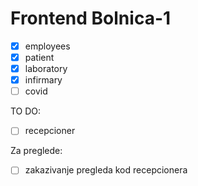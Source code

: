 # Frontend Bolnica-1

- [x] employees
- [x] patient
- [x] laboratory
- [x] infirmary
- [ ] covid

TO DO:
- [ ] recepcioner

Za preglede:
- [ ] zakazivanje pregleda kod recepcionera
